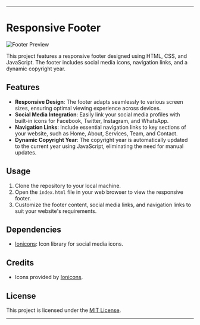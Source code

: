
---

# Responsive Footer

![Footer Preview](footer_preview.png)

This project features a responsive footer designed using HTML, CSS, and JavaScript. The footer includes social media icons, navigation links, and a dynamic copyright year.

## Features

- **Responsive Design**: The footer adapts seamlessly to various screen sizes, ensuring optimal viewing experience across devices.
- **Social Media Integration**: Easily link your social media profiles with built-in icons for Facebook, Twitter, Instagram, and WhatsApp.
- **Navigation Links**: Include essential navigation links to key sections of your website, such as Home, About, Services, Team, and Contact.
- **Dynamic Copyright Year**: The copyright year is automatically updated to the current year using JavaScript, eliminating the need for manual updates.

## Usage

1. Clone the repository to your local machine.
2. Open the `index.html` file in your web browser to view the responsive footer.
3. Customize the footer content, social media links, and navigation links to suit your website's requirements.

## Dependencies

- [Ionicons](https://ionicons.com/): Icon library for social media icons.

## Credits

- Icons provided by [Ionicons](https://ionicons.com/).

## License

This project is licensed under the [MIT License](LICENSE).

---
